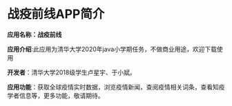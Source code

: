 
# 战疫前线APP简介

**应用名称：战疫前线**

**应用介绍**:此应用为清华大学2020年java小学期任务，不做商业用途，欢迎下载使用

**开发者**：清华大学2018级学生卢星宇、于小斌。

**应用功能**：获取全球疫情实时数据，浏览疫情新闻，查阅疫情相关词条，查看知疫学者信息等，更多功能，敬请期待。
